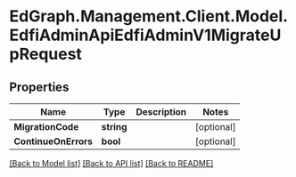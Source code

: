# EdGraph.Management.Client.Model.EdfiAdminApiEdfiAdminV1MigrateUpRequest

## Properties

Name | Type | Description | Notes
------------ | ------------- | ------------- | -------------
**MigrationCode** | **string** |  | [optional] 
**ContinueOnErrors** | **bool** |  | [optional] 

[[Back to Model list]](../README.md#documentation-for-models) [[Back to API list]](../README.md#documentation-for-api-endpoints) [[Back to README]](../README.md)

